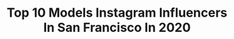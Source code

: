 ---
title: Top 10 Models Instagram Influencers In San Francisco In 2020
description: >-
  Find top models Instagram influencers in San Francisco in 2020. Most popular hashtags: #sanfrancisco #portrait #fashion #fitness.
platform: Instagram
profiles:
  - username: "boladicus"
    fullname: >-
      Bolade Ajomale, OLY
    location: "United States"
    followers: 3771
    engagement: 1793
    commentsToLikes: 0.051478
    avatar: "https://scontent-lhr8-1.cdninstagram.com/v/t51.2885-19/s320x320/79855146_216390406051685_5867381481927606272_n.jpg?_nc_ht=scontent-lhr8-1.cdninstagram.com&_nc_ohc=pqJBKlNvotIAX9DBrcX&oh=82b0fd90162e45c0f2b2248b4a50e17f&oe=5EBD3E12"
    verified: true
    hashtags: "#beachvibes, #tracknation, #ncaad2, #mensfashion"
  - username: "sophlyonss"
    fullname: >-
      SOPHIA LYONS
    location: "United States"
    followers: 16162
    engagement: 350
    commentsToLikes: 0.034723
    avatar: "https://scontent-lhr8-1.cdninstagram.com/v/t51.2885-19/s320x320/46652216_1950492481736276_1062285797601837056_n.jpg?_nc_ht=scontent-lhr8-1.cdninstagram.com&_nc_ohc=IHExVBsZ8IwAX8fkJu0&oh=42faee94a7a62ff56ec195b42ec55fc0&oe=5EB9B9E1"
    verified: false
    hashtags: "#2019topnine, #sanfrancisco, #castimageslifestyle, #seniorstyleguide"
  - username: "irinabarol"
    fullname: >-
      Irina Barol
    location: "United States"
    followers: 42318
    engagement: 170
    commentsToLikes: 0.026575
    avatar: "https://scontent-ams4-1.cdninstagram.com/v/t51.2885-19/s320x320/75312592_530872177498642_4508968409504940032_n.jpg?_nc_ht=scontent-ams4-1.cdninstagram.com&_nc_ohc=wZjXvFHuoXcAX-xCNv-&oh=35a57fdf58ff4cfd55a7724ee18d6279&oe=5EB91087"
    verified: false
    hashtags: "#octolyfamily, #handmadeinfrance, #ad, #stayhome"
  - username: "chic_dev"
    fullname: >-
      Qianwen Chen
    location: "United States"
    followers: 36239
    engagement: 201
    commentsToLikes: 0.085049
    avatar: "https://scontent-atl3-1.cdninstagram.com/v/t51.2885-19/s320x320/39871843_330928344149804_632984914215567360_n.jpg?_nc_ht=scontent-atl3-1.cdninstagram.com&_nc_ohc=uTSLy8x2qO4AX9WvZ9R&oh=e3e7b7df28526aa7a8d81431e0069bc5&oe=5EB9A441"
    verified: false
    hashtags: "#streetsnapshot, #mejuriearrings, #zarastyle, #visualsoflife"
  - username: "taylormiller86"
    fullname: >-
      Taylor Miller
    location: "United States"
    followers: 16265
    engagement: 518
    commentsToLikes: 0.017691
    avatar: "https://scontent-lhr8-1.cdninstagram.com/v/t51.2885-19/s320x320/60385187_2154737581291759_7494449989985239040_n.jpg?_nc_ht=scontent-lhr8-1.cdninstagram.com&_nc_ohc=YeCQ2h6X_6kAX8o7H2t&oh=ec053eea20d34abe8f3da215ed82ec05&oe=5EB97603"
    verified: false
    hashtags: "#expresslife, #expressyou, #expresspartner, #expresslife"
  - username: "welton.lewis"
    fullname: >-
      Welton
    location: "United States"
    followers: 35283
    engagement: 272
    commentsToLikes: 0.014618
    avatar: "https://scontent-lhr8-1.cdninstagram.com/v/t51.2885-19/s320x320/51190404_620725801714474_5932225120046153728_n.jpg?_nc_ht=scontent-lhr8-1.cdninstagram.com&_nc_ohc=_jGQLVWNEDEAX926GMv&oh=61a63bffc5306bd879dbc40c565898ac&oe=5EBB08D8"
    verified: false
    hashtags: "#smile, #behappy, #livelife, #explore"
  - username: "inked.exclusives"
    fullname: >-
      
    location: "United States"
    followers: 30762
    engagement: 70
    commentsToLikes: 0.003824
    avatar: "https://scontent-lht6-1.cdninstagram.com/v/t51.2885-19/s320x320/76893578_456155651996334_1472001814801940480_n.jpg?_nc_ht=scontent-lht6-1.cdninstagram.com&_nc_ohc=hH_fBP3SxRkAX-Nij-c&oh=d5167bbb1b21e6ce81c327cd7cd568a9&oe=5EBB3304"
    verified: false
    hashtags: "#inkedbabe, #pretty, #dmade, #inkedmodels"
  - username: "candicexx_"
    fullname: >-
      🦋 Miss Ocean USA 2018, PhD 🎓
    location: "United States"
    followers: 22120
    engagement: 339
    commentsToLikes: 0.021378
    avatar: "https://scontent-ams4-1.cdninstagram.com/v/t51.2885-19/s320x320/47270031_1999471433477213_7295497299424182272_n.jpg?_nc_ht=scontent-ams4-1.cdninstagram.com&_nc_ohc=ThbS-Xd47hkAX9LmptZ&oh=95d2a60927993d94eea870faf5607cf5&oe=5EAB9C02"
    verified: false
    hashtags: "#luckywelivehawaii, #bayarea, #blackandwhite, #puppiesofinstagram"
  - username: "irynakorolenko"
    fullname: >-
      Iryna Korolenko
    location: "United States"
    followers: 35296
    engagement: 454
    commentsToLikes: 0.042295
    avatar: "https://scontent-ams4-1.cdninstagram.com/v/t51.2885-19/s320x320/60873215_459073867969739_4222527076210573312_n.jpg?_nc_ht=scontent-ams4-1.cdninstagram.com&_nc_ohc=gaWp0S_rOjQAX82q0DH&oh=2538d8637dfb9796c9c3b701e565e89e&oe=5EBAFBF2"
    verified: false
    hashtags: "#eveninggown, #deyoungmuseum, #oathofallegiance, #worldhealthday"
  - username: "gilgreen"
    fullname: >-
      Gil Green
    location: "United States"
    followers: 22952
    engagement: 152
    commentsToLikes: 0.059556
    avatar: "https://scontent-ams4-1.cdninstagram.com/v/t51.2885-19/s150x150/58676742_2384004348318575_4813340067323969536_n.jpg?_nc_ht=scontent-ams4-1.cdninstagram.com&_nc_ohc=q4VZuVWJr9IAX_BU68C&oh=02e607ac8129c80f0d35e8def0e36dad&oe=5EB36053"
    verified: false
    hashtags: "#nashville, #wizkhalifa, #sanfrancisco, #florida"
---